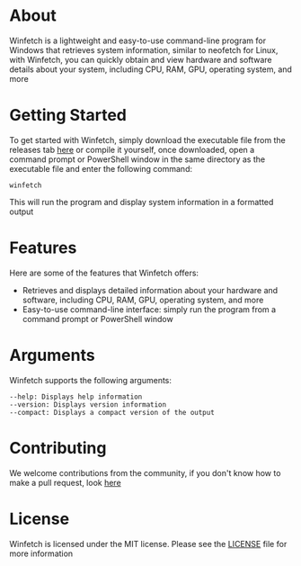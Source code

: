 # About
Winfetch is a lightweight and easy-to-use command-line program for Windows that retrieves system information, similar to neofetch for Linux, with Winfetch, you can quickly obtain and view hardware and software details about your system, including CPU, RAM, GPU, operating system, and more

# Getting Started

To get started with Winfetch, simply download the executable file from the releases tab <a href="https://github.com/Pigiotyreal/Winfetch/releases">here</a> or compile it yourself, once downloaded, open a command prompt or PowerShell window in the same directory as the executable file and enter the following command:

```
winfetch
```

This will run the program and display system information in a formatted output

# Features

Here are some of the features that Winfetch offers:

<ul>
<li>Retrieves and displays detailed information about your hardware and software, including CPU, RAM, GPU, operating system, and more</li>
<li>Easy-to-use command-line interface: simply run the program from a command prompt or PowerShell window</li>
</Ul>

# Arguments

Winfetch supports the following arguments:
```
--help: Displays help information
--version: Displays version information
--compact: Displays a compact version of the output
```

# Contributing

We welcome contributions from the community, if you don't know how to make a pull request, look <a href="https://docs.github.com/en/get-started/quickstart/contributing-to-projects">here</a>

# License

Winfetch is licensed under the MIT license. Please see the [LICENSE](./LICENSE) file for more information